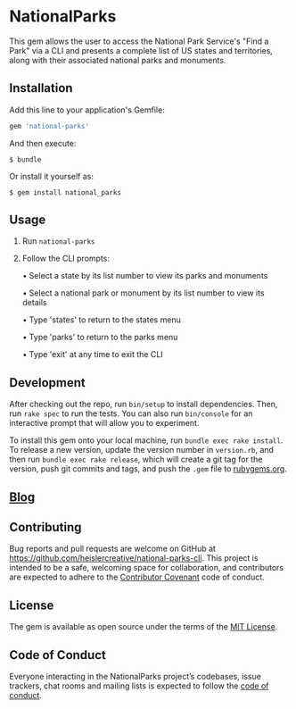# NationalParks

This gem allows the user to access the National Park Service's "Find a Park" via a CLI and presents a complete list of US states and territories, along with their associated national parks and monuments.

## Installation

Add this line to your application's Gemfile:

```ruby
gem 'national-parks'
```

And then execute:

    $ bundle

Or install it yourself as:

    $ gem install national_parks

## Usage

1) Run `national-parks`
2) Follow the CLI prompts:

      • Select a state by its list number to view its parks and monuments

      • Select a national park or monument by its list number to view its details

      • Type 'states' to return to the states menu

      • Type 'parks' to return to the parks menu

      • Type 'exit' at any time to exit the CLI

## Development

After checking out the repo, run `bin/setup` to install dependencies. Then, run `rake spec` to run the tests. You can also run `bin/console` for an interactive prompt that will allow you to experiment.

To install this gem onto your local machine, run `bundle exec rake install`. To release a new version, update the version number in `version.rb`, and then run `bundle exec rake release`, which will create a git tag for the version, push git commits and tags, and push the `.gem` file to [rubygems.org](https://rubygems.org).

## [Blog](http://heislercreative.github.io/building_the_national_parks_cli_gem)

## Contributing

Bug reports and pull requests are welcome on GitHub at https://github.com/heislercreative/national-parks-cli. This project is intended to be a safe, welcoming space for collaboration, and contributors are expected to adhere to the [Contributor Covenant](http://contributor-covenant.org) code of conduct.

## License

The gem is available as open source under the terms of the [MIT License](https://opensource.org/licenses/MIT).

## Code of Conduct

Everyone interacting in the NationalParks project’s codebases, issue trackers, chat rooms and mailing lists is expected to follow the [code of conduct](https://github.com/heislercreative/national-parks-cli/blob/master/CODE_OF_CONDUCT.md).
